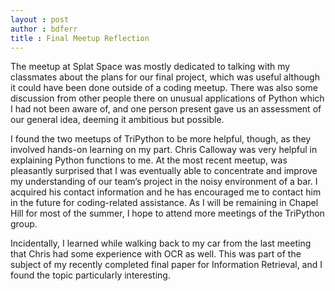 ```yaml
---
layout : post
author : bdferr
title : Final Meetup Reflection
---
```


The meetup at Splat Space was mostly dedicated to talking with my classmates about the plans for our final project, which was useful although it could have been done outside of a coding meetup. There was also some discussion from other people there on unusual applications of Python which I had not been aware of, and one person present gave us an assessment of our general idea, deeming it ambitious but possible.

I found the two meetups of TriPython to be more helpful, though, as they involved hands-on learning on my part. Chris Calloway was very helpful in explaining Python functions to me. At the most recent meetup, was pleasantly surprised that I was eventually able to concentrate and improve my understanding of our team’s project in the noisy environment of a bar. I acquired his contact information and he has encouraged me to contact him in the future for coding-related assistance. As I will be remaining in Chapel Hill for most of the summer, I hope to attend more meetings of the TriPython group.

Incidentally, I learned while walking back to my car from the last meeting that Chris had some experience with OCR as well. This was part of the subject of my recently completed final paper for Information Retrieval, and I found the topic particularly interesting. 
